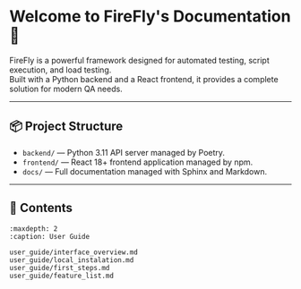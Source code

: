 # Welcome to FireFly's Documentation 🚀

FireFly is a powerful framework designed for automated testing, script execution, and load testing.  
Built with a Python backend and a React frontend, it provides a complete solution for modern QA needs.

---

## 📦 Project Structure

- `backend/` — Python 3.11 API server managed by Poetry.
- `frontend/` — React 18+ frontend application managed by npm.
- `docs/` — Full documentation managed with Sphinx and Markdown.

---

## 🚀 Contents
```{toctree}
:maxdepth: 2
:caption: User Guide

user_guide/interface_overview.md
user_guide/local_instalation.md
user_guide/first_steps.md
user_guide/feature_list.md
